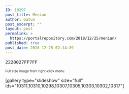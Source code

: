 ```yaml
---
ID: 10297
post_title: Menian
author: Gatun
post_excerpt: ""
layout: post
permalink: >
  https://portalrepository.com/2018/12/25/menian/
published: true
post_date: 2018-12-25 02:14:39
---
```

<pre>2220027FF7FF</pre>
<span style="font-size: 8pt">Full size image from right-click menu</span>

[gallery type="slideshow" size="full" ids="10311,10310,10298,10307,10305,10303,10302,10317"]

&nbsp;